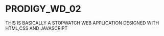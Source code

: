 # PRODIGY_WD_02
THIS IS BASICALLY A STOPWATCH WEB APPLICATION DESIGNED WITH HTML,CSS AND JAVASCRIPT
